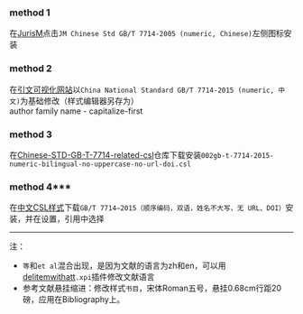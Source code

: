 ### method 1

在[JurisM](https://juris-m.github.io/styles/)点击`JM Chinese Std GB/T 7714-2005 (numeric, Chinese)`左侧图标安装

### method 2

在[引文可视化网站](https://editor.citationstyles.org/about/)以`China National Standard GB/T 7714-2015 (numeric, 中文)`为基础修改（样式编辑器另存为）  
author family name - capitalize-first

### method 3

在[Chinese-STD-GB-T-7714-related-csl](https://github.com/redleafnew/Chinese-STD-GB-T-7714-related-csl)仓库下载安装`002gb-t-7714-2015-numeric-bilingual-no-uppercase-no-url-doi.csl`

### method 4***
在[中文CSL样式](https://zotero-chinese.com/styles/)下载`GB/T 7714—2015（顺序编码，双语，姓名不大写，无 URL、DOI）`安装，并在设置，引用中选择

---

注：
- `等`和`et al`混合出现，是因为文献的语言为zh和en，可以用[delitemwithatt](https://github.com/redleafnew/delitemwithatt)`.xpi`插件修改文献语言
- 参考文献悬挂缩进：修改样式`书目`，宋体Roman五号，悬挂0.68cm行距20磅，应用在Bibliography上。
